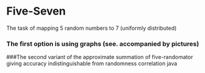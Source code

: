 # Five-Seven
The task of mapping 5 random numbers to 7 (uniformly distributed)
### The first option is using graphs (see. accompanied by pictures)
###The second variant of the approximate summation of five-randomator giving accuracy indistinguishable from randomness correlation java
